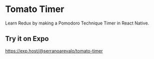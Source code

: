# Tomato Timer
Learn Redux by making a Pomodoro Technique Timer in React Native.

## Try it on Expo

https://exp.host/@serranoarevalo/tomato-timer
